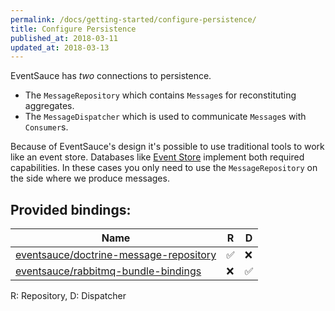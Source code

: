 ```yaml
---
permalink: /docs/getting-started/configure-persistence/
title: Configure Persistence
published_at: 2018-03-11
updated_at: 2018-03-13
---
```


EventSauce has _two_ connections to persistence.

* The `MessageRepository` which contains `Message`s for reconstituting aggregates.
* The `MessageDispatcher` which is used to communicate `Message`s with `Consumer`s. 

Because of EventSauce's design it's possible to use traditional tools
to work like an event store. Databases like [Event Store](https://eventstore.org/)
implement both required capabilities. In these cases you only need to use
the `MessageRepository` on the side where we produce messages.

## Provided bindings:

Name | R | D
--- | --- | ---
[eventsauce/doctrine-message-repository](https://packagist.org/packages/eventsauce/doctrine-message-repository) | ✅ | ❌
[eventsauce/rabbitmq-bundle-bindings](https://packagist.org/packages/eventsauce/rabbitmq-bundle-bindings) | ❌ | ✅

R: Repository, D: Dispatcher
